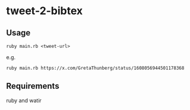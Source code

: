 # tweet-2-bibtex

## Usage

`ruby main.rb <tweet-url>`

e.g.

`ruby main.rb https://x.com/GretaThunberg/status/1608056944501178368`

## Requirements

ruby and watir

